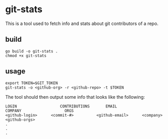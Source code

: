 # git-stats

This is a tool used to fetch info and stats about git contributors of a repo.

## build

```
go build -o git-stats .
chmod +x git-stats
```

## usage

```
export TOKEN=$GIT_TOKEN
git-stats -o <github-org> -r <github-repo> -t $TOKEN
```

The tool should then output some info that looks like the following:

```
LOGIN			        CONTRIBUTIONS	    EMAIL				      COMPANY					ORGS
<github-login>		<commit-#>		    <github-email>		<company> 			<github-orgs>
.
.
.
```
